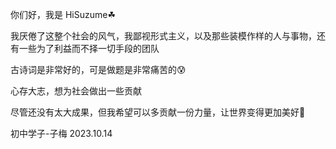 你们好，我是 HiSuzume☘

我厌倦了这整个社会的风气，我鄙视形式主义，以及那些装模作样的人与事物，还有一些为了利益而不择一切手段的团队

古诗词是非常好的，可是做题是非常痛苦的😰

心存大志，想为社会做出一些贡献

尽管还没有太大成果，但我希望可以多贡献一份力量，让世界变得更加美好💮

初中学子-子梅 2023.10.14
